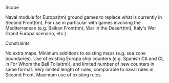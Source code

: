 Scope

Naval module for Europa(tm) ground games to replace what is currently in Second Front(tm).  For use in particular with games involving the Mediterranean (e.g. Balkan Front(tm), War in the Desert(tm), Italy's War Grand Europa scenario, etc.)

Constraints

No extra maps.  Minimum additions to existing maps (e.g. sea zone boundaries).
Use of existing Europa ship counters (e.g. Spanish CA and CL in For Whom the Bell Tolls(tm)), and limited number of new counters in same format.
Very limited length of rules, comparable to naval rules in Second Front.  Maximum use of existing rules.

